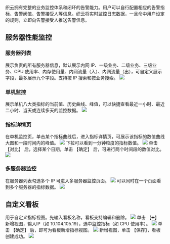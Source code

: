 织云拥有完整的业务监控体系和闭环的告警能力。用户可以自行配置相应的告警指标、告警阀值、告警接受人等信息。织云将实时监控日志数据，一旦命中用户设定的规则，立即向告警接受人推送告警信息。
## 服务器性能监控 ##
### 服务器列表 ###
展示负责的所有服务器信息，默认展示内网 IP、一级业务、二级业务、三级业务、CPU 使用率、内存使用量、内网流量（入）、内网流量（出），可自定义展示字段，最多展示九个字段。支持按 IP 搜索和按业务搜索。
![](http://imgcache.tce.fsphere.cn/static/mc.qcloudimg.com/static/img/70605e8ed5bdaa612c35fb698b016329/monitor1.png)
### 单机监控 ###
展示单机八大类指标的当前值、历史曲线、峰值，可以快捷查看最近一小时、最近二小时、当天或连续多天的监控数据。
![](http://imgcache.tce.fsphere.cn/static/mc.qcloudimg.com/static/img/f7379be722bac6a64c0f08a3ef7ebc2c/monitor2.png)
### 指标详情页 ###
在单机监控页，单击某个指标曲线后，进入指标详情页，可展示该指标的数值曲线大图和一段时间内的峰值。
![](http://imgcache.tce.fsphere.cn/static/mc.qcloudimg.com/static/img/394bfdf0ba304c6514cf3fc81b93fe08/monitor3.png)
下拉可以看到一分钟粒度的指标数值。
![](http://imgcache.tce.fsphere.cn/static/mc.qcloudimg.com/static/img/3e00e1f4c6d0f302d548fe998510d659/monitor4.png)
单击 【对比】 后，选择某个日期，单击 【确定】 后，可进行两个时间段的数值对比。
![](http://imgcache.tce.fsphere.cn/static/mc.qcloudimg.com/static/img/e4f11471fa593c8781b2d87cba41b7f4/monitor5.png)
### 多服务器监控 ###
在服务器列表勾选多个 IP 可进入多服务器监控页面。
![](http://imgcache.tce.fsphere.cn/static/mc.qcloudimg.com/static/img/f418d15e6ab3b936e79883bd9252c2a6/monitor8.png)
可以同时在一个页面看到多个服务器的指标数据。
![](http://imgcache.tce.fsphere.cn/static/mc.qcloudimg.com/static/img/d971e84326ccb8aa993b7eca652a1ee3/monitor7.png)
## 自定义看板 ##
用于自定义指标视图。先输入看板名称，看板支持编辑和删除。
![](http://imgcache.tce.fsphere.cn/static/mc.qcloudimg.com/static/img/f418d15e6ab3b936e79883bd9252c2a6/monitor8.png)
单击 【➕】 新增视图，输入IP（如 10.104.105.19），选中监控指标（如 CPU 使用率）。
![](http://imgcache.tce.fsphere.cn/static/mc.qcloudimg.com/static/img/f7f62b957575e580d27cb5338a525897/monitor9.png)
单击 【确定】 后，即可为看板新增指标视图。
![](http://imgcache.tce.fsphere.cn/static/mc.qcloudimg.com/static/img/f418d15e6ab3b936e79883bd9252c2a6/monitor8.png)
新增视图，单击 【保存】，看板创建成功。
![](http://imgcache.tce.fsphere.cn/static/mc.qcloudimg.com/static/img/4dd5c00326452eefb35c3e35922fdb6f/monitor11.png)